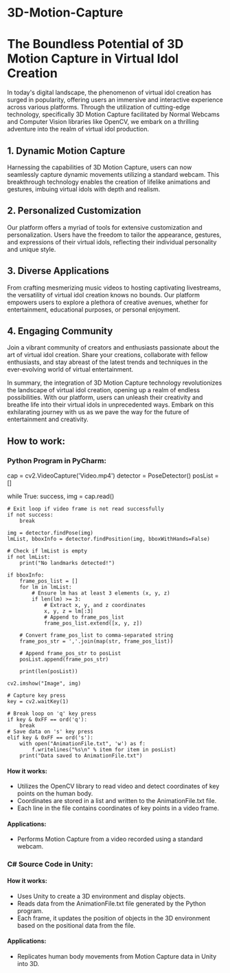 # 3D-Motion-Capture

# The Boundless Potential of 3D Motion Capture in Virtual Idol Creation

In today's digital landscape, the phenomenon of virtual idol creation has surged in popularity, offering users an immersive and interactive experience across various platforms. Through the utilization of cutting-edge technology, specifically 3D Motion Capture facilitated by Normal Webcams and Computer Vision libraries like OpenCV, we embark on a thrilling adventure into the realm of virtual idol production.

## 1. Dynamic Motion Capture

Harnessing the capabilities of 3D Motion Capture, users can now seamlessly capture dynamic movements utilizing a standard webcam. This breakthrough technology enables the creation of lifelike animations and gestures, imbuing virtual idols with depth and realism.

## 2. Personalized Customization

Our platform offers a myriad of tools for extensive customization and personalization. Users have the freedom to tailor the appearance, gestures, and expressions of their virtual idols, reflecting their individual personality and unique style.

## 3. Diverse Applications

From crafting mesmerizing music videos to hosting captivating livestreams, the versatility of virtual idol creation knows no bounds. Our platform empowers users to explore a plethora of creative avenues, whether for entertainment, educational purposes, or personal enjoyment.

## 4. Engaging Community

Join a vibrant community of creators and enthusiasts passionate about the art of virtual idol creation. Share your creations, collaborate with fellow enthusiasts, and stay abreast of the latest trends and techniques in the ever-evolving world of virtual entertainment.

In summary, the integration of 3D Motion Capture technology revolutionizes the landscape of virtual idol creation, opening up a realm of endless possibilities. With our platform, users can unleash their creativity and breathe life into their virtual idols in unprecedented ways. Embark on this exhilarating journey with us as we pave the way for the future of entertainment and creativity.

## How to work:
### Python Program in PyCharm:

cap = cv2.VideoCapture('Video.mp4')
detector = PoseDetector()
posList = []

while True:
    success, img = cap.read()

    # Exit loop if video frame is not read successfully
    if not success:
        break

    img = detector.findPose(img)
    lmList, bboxInfo = detector.findPosition(img, bboxWithHands=False)

    # Check if lmList is empty
    if not lmList:
        print("No landmarks detected!")

    if bboxInfo:
        frame_pos_list = []
        for lm in lmList:
            # Ensure lm has at least 3 elements (x, y, z)
            if len(lm) >= 3:
                # Extract x, y, and z coordinates
                x, y, z = lm[:3]
                # Append to frame_pos_list
                frame_pos_list.extend([x, y, z])

        # Convert frame_pos_list to comma-separated string
        frame_pos_str = ','.join(map(str, frame_pos_list))

        # Append frame_pos_str to posList
        posList.append(frame_pos_str)

        print(len(posList))

    cv2.imshow("Image", img)

    # Capture key press
    key = cv2.waitKey(1)

    # Break loop on 'q' key press
    if key & 0xFF == ord('q'):
        break
    # Save data on 's' key press
    elif key & 0xFF == ord('s'):
        with open("AnimationFile.txt", 'w') as f:
            f.writelines("%s\n" % item for item in posList)
        print("Data saved to AnimationFile.txt")


#### How it works:
- Utilizes the OpenCV library to read video and detect coordinates of key points on the human body.
- Coordinates are stored in a list and written to the AnimationFile.txt file.
- Each line in the file contains coordinates of key points in a video frame.

#### Applications:
- Performs Motion Capture from a video recorded using a standard webcam.

### C# Source Code in Unity:

#### How it works:
- Uses Unity to create a 3D environment and display objects.
- Reads data from the AnimationFile.txt file generated by the Python program.
- Each frame, it updates the position of objects in the 3D environment based on the positional data from the file.

#### Applications:
- Replicates human body movements from Motion Capture data in Unity into 3D.
